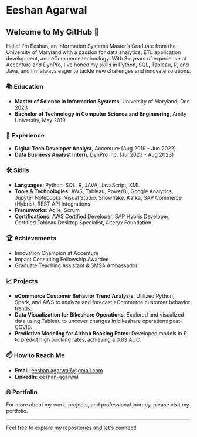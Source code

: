 # Eeshan Agarwal

## Welcome to My GitHub 👋

Hello! I'm Eeshan, an Information Systems Master’s Graduate from the University of Maryland with a passion for data analytics, ETL application development, and eCommerce technology. With 3+ years of experience at Accenture and DynPro, I've honed my skills in Python, SQL, Tableau, R, and Java, and I'm always eager to tackle new challenges and innovate solutions.

### 📚 Education
- **Master of Science in Information Systems**, University of Maryland, Dec 2023
- **Bachelor of Technology in Computer Science and Engineering**, Amity University, May 2019

### 💼 Experience
- **Digital Tech Developer Analyst**, Accenture (Aug 2019 - Jun 2022)
- **Data Business Analyst Intern**, DynPro Inc. (Jul 2023 - Aug 2023)

### 🛠️ Skills
- **Languages**: Python, SQL, R, JAVA, JavaScript, XML
- **Tools & Technologies**: AWS, Tableau, PowerBI, Google Analytics, Jupyter Notebooks, Visual Studio, Snowflake, Kafka, SAP Commerce (Hybris), REST API Integrations
- **Frameworks**: Agile, Scrum
- **Certifications**: AWS Certified Developer, SAP Hybris Developer, Certified Tableau Desktop Specialist, Alteryx Foundation

### 🏆 Achievements
- Innovation Champion at Accenture
- Impact Consulting Fellowship Awardee
- Graduate Teaching Assistant & SMSA Ambassador

### 📈 Projects
- **eCommerce Customer Behavior Trend Analysis**: Utilized Python, Spark, and AWS to analyze and forecast eCommerce customer behavior trends.
- **Data Visualization for Bikeshare Operations**: Explored and visualized data using Tableau to uncover changes in bikeshare operations post-COVID.
- **Predictive Modeling for Airbnb Booking Rates**: Developed models in R to predict high booking rates, achieving a 0.83 AUC.

### 📫 How to Reach Me
- **Email**: eeshan.agarwal6@gmail.com
- **LinkedIn**: [eeshan-agarwal](https://www.linkedin.com/in/eeshan-agarwal)

### 🌐 Portfolio
For more about my work, projects, and professional journey, please visit my portfolio.

---

Feel free to explore my repositories and let's connect!


